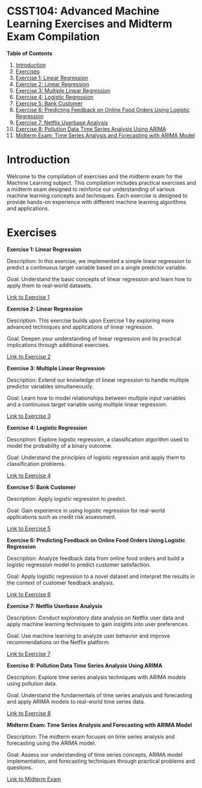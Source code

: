 # **CSST104: Advanced Machine Learning Exercises and Midterm Exam Compilation**

**Table of Contents**

1. <a href="">Introduction</a>
2. <a href="">Exercises</a>
3. <a href="">Exercise 1: Linear Regression</a>
4. <a href="">Exercise 2: Linear Regression</a>
5. <a href="">Exercise 3: Multiple Linear Regression</a>
6. <a href="">Exercise 4: Logistic Regression</a>
7. <a href="">Exercise 5: Bank Customer</a>
8. <a href="">Exercise 6: Predicting Feedback on Online Food Orders Using Logistic Regression</a>
9. <a href="">Exercise 7: Netflix Userbase Analysis</a>
10. <a href="">Exercise 8: Pollution Data Time Series Analysis Using ARIMA</a>
11. <a href="">Midterm Exam: Time Series Analysis and Forecasting with ARIMA Model</a>

# **Introduction**

Welcome to the compilation of exercises and the midterm exam for the Machine Learning subject. This compilation includes practical exercises and a midterm exam designed to reinforce our understanding of various machine learning concepts and techniques. Each exercise is designed to provide hands-on experience with different machine learning algorithms and applications.

# **Exercises**

**Exercise 1: Linear Regression**

Description: In this exercise, we implemented a simple linear regression to predict a continuous target variable based on a single predictor variable.

Goal: Understand the basic concepts of linear regression and learn how to apply them to real-world datasets.

<a href="">Link to Exercise 1</a>

**Exercise 2: Linear Regression**

Description: This exercise builds upon Exercise 1 by exploring more advanced techniques and applications of linear regression.

Goal: Deepen your understanding of linear regression and its practical implications through additional exercises.

<a href="">Link to Exercise 2</a>

**Exercise 3: Multiple Linear Regression**

Description: Extend our knowledge of linear regression to handle multiple predictor variables simultaneously.

Goal: Learn how to model relationships between multiple input variables and a continuous target variable using multiple linear regression.

<a href="">Link to Exercise 3</a>

**Exercise 4: Logistic Regression**

Description: Explore logistic regression, a classification algorithm used to model the probability of a binary outcome.

Goal: Understand the principles of logistic regression and apply them to classification problems.

<a href="">Link to Exercise 4</a>

**Exercise 5: Bank Customer**

Description: Apply logistic regression to predict.

Goal: Gain experience in using logistic regression for real-world applications such as credit risk assessment.

<a href="">Link to Exercise 5</a>

**Exercise 6: Predicting Feedback on Online Food Orders Using Logistic Regression**

Description: Analyze feedback data from online food orders and build a logistic regression model to predict customer satisfaction.

Goal: Apply logistic regression to a novel dataset and interpret the results in the context of customer feedback analysis.

<a href="">Link to Exercise 6</a>

**Exercise 7: Netflix Userbase Analysis**

Description: Conduct exploratory data analysis on Netflix user data and apply machine learning techniques to gain insights into user preferences.

Goal: Use machine learning to analyze user behavior and improve recommendations on the Netflix platform.

<a href="">Link to Exercise 7</a>

**Exercise 8: Pollution Data Time Series Analysis Using ARIMA**

Description: Explore time series analysis techniques with ARIMA models using pollution data.

Goal: Understand the fundamentals of time series analysis and forecasting and apply ARIMA models to real-world time series data.

<a href="">Link to Exercise 8</a>

**Midterm Exam: Time Series Analysis and Forecasting with ARIMA Model**

Description: The midterm exam focuses on time series analysis and forecasting using the ARIMA model.

Goal: Assess our understanding of time series concepts, ARIMA model implementation, and forecasting techniques through practical problems and questions.

<a href="">Link to Midterm Exam</a>
